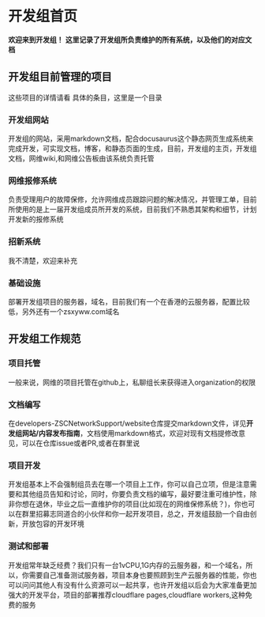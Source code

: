 # 开发组首页
**欢迎来到开发组！**
**这里记录了开发组所负责维护的所有系统，以及他们的对应文档**
## 开发组目前管理的项目
这些项目的详情请看 具体的条目，这里是一个目录
### 开发组网站
开发组的网站，采用markdown文档，配合docusaurus这个静态网页生成系统来完成开发，可实现文档，博客，和静态页面的生成，目前，开发组的主页，开发组文档，网维wiki,和网维公告板由该系统负责托管
### 网维报修系统
负责受理用户的故障保修，允许网维成员跟踪问题的解决情况，并管理工单，目前所使用的是上一届开发组成员所开发的系统，目前我们不熟悉其架构和细节，计划开发新的报修系统
### 招新系统
我不清楚，欢迎来补充
### 基础设施
部署开发组项目的服务器，域名，目前我们有一个在香港的云服务器，配置比较低，另外还有一个zsxyww.com域名
## 开发组工作规范
### 项目托管
一般来说，网维的项目托管在github上，私聊组长来获得进入organization的权限
### 文档编写
在developers-ZSCNetworkSupport/website仓库提交markdown文件，详见**开发组网站/内容发布指南**，文档使用markdown格式，欢迎对现有文档提修改意见，可以在仓库issue或者PR,或者在群里说
### 项目开发
开发组基本上不会强制组员去在哪一个项目上工作，你可以自己立项，但是注意需要和其他组员告知和讨论，同时，你要负责文档的编写，最好要注重可维护性，除非你想在退休，毕业之后一直维护你的项目(比如现在的网维保修系统？)，你也可以在群里招募志同道合的小伙伴和你一起开发项目，总之，开发组鼓励一个自由创新，开放包容的开发环境
### 测试和部署
开发组常年缺乏经费？我们只有一台1vCPU,1G内存的云服务器，和一个域名，所以，你需要自己准备测试服务器，项目本身也要照顾到生产云服务器的性能，你也可以问问其他人有没有什么资源可以一起共享，也许开发组以后会为大家准备更加强大的开发平台，项目的部署推荐cloudflare pages,cloudflare workers,这种免费的服务


